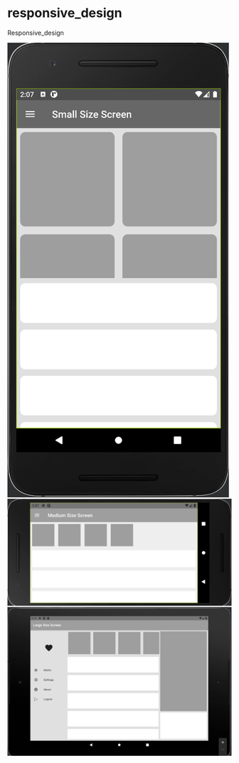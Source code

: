 # responsive_design

Responsive_design

![cap1.png](images/cap1.png)
![cap2.png](images/cap2.png)
![cap3.png](images/cap3.png)